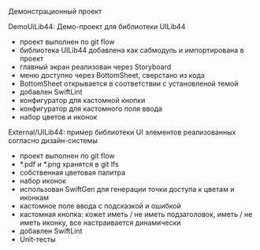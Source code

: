 Демонстрационный проект

DemoUiLib44: Демо-проект для библиотеки UILib44
- проект выполнен по git flow
- библиотека UILib44 добавлена как сабмодуль и импортирована в проект
- главный экран реализован через Storyboard
- меню доступно через BottomSheet, сверстано из кода
- BottomSheet открывается в соответствии с установленой темой
- добавлен SwiftLint
- конфигуратор для кастомной кнопки
- конфигуратор для кастомного поля ввода
- набор цветов и иконок

External/UILib44: пример библиотеки UI элементов реализованных согласно дизайн-системы
- проект выполнен по git flow
- *.pdf и *.png хранятся в git lfs
- собственная цветовая палитра
- набор иконок
- использован SwiftGen для генерации точки доступа к цветам и иконкам
- кастомное поле ввода с подсказкой и ошибкой
- кастомная кнопка: кожет иметь / не иметь подзаголовок, иметь / не иметь иконку, все настраивается динамически
- добавлен SwiftLint
- Unit-тесты
